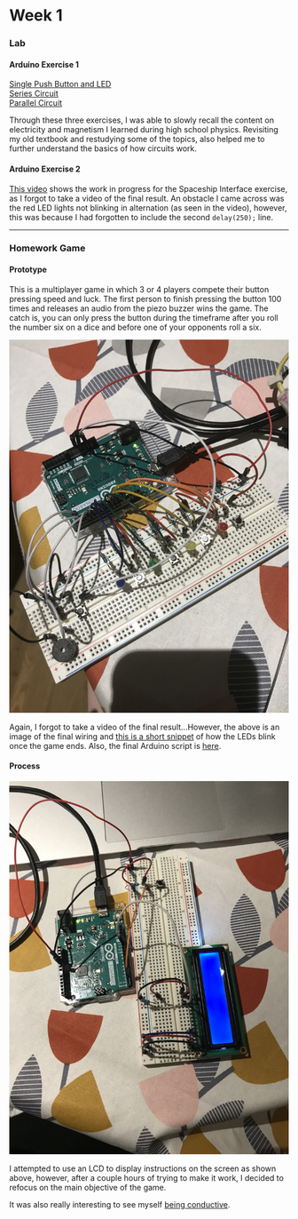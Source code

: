 # Week 1

### Lab

#### Arduino Exercise 1

[Single Push Button and LED](https://youtu.be/1WtXzDvz4zQ)  
[Series Circuit](https://youtu.be/o7IhD0Vq9Ew)  
[Parallel Circuit](https://youtu.be/nQeZqB6rXlY)  
  
Through these three exercises, I was able to slowly recall the content on electricity and magnetism I learned during high school physics. Revisiting my old textbook and restudying some of the topics, also helped me to further understand the basics of how circuits work.

#### Arduino Exercise 2
  
[This video](https://youtu.be/KsxgXhPr5Qw) shows the work in progress for the Spaceship Interface exercise, as I forgot to take a video of the final result. An obstacle I came across was the red LED lights not blinking in alternation (as seen in the video), however, this was because I had forgotten to include the second `delay(250);` line.

---

### Homework Game

#### Prototype

This is a multiplayer game in which 3 or 4 players compete their button pressing speed and luck. The first person to finish pressing the button 100 times and releases an audio from the piezo buzzer wins the game. The catch is, you can only press the button during the timeframe after you roll the number six on a dice and before one of your opponents roll a six.

![image of the game prototype](finalResult.JPG)  
  
Again, I forgot to take a video of the final result...However, the above is an image of the final wiring and [this is a short snippet](https://youtu.be/mucXpLqc3tw) of how the LEDs blink once the game ends. Also, the final Arduino script is [here](../blob/master/Week1/homework).

#### Process

![image of attempting to use the LCD](lcdAttempt.JPG) 
  
I attempted to use an LCD to display instructions on the screen as shown above, however, after a couple hours of trying to make it work, I decided to refocus on the main objective of the game.  
  
It was also really interesting to see myself [being conductive](https://youtu.be/K4pV_2TpxA0).
